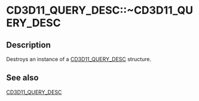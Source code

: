 # CD3D11_QUERY_DESC::~CD3D11_QUERY_DESC

## Description

Destroys an instance of a [CD3D11_QUERY_DESC](https://learn.microsoft.com/previous-versions/windows/desktop/legacy/jj151648(v=vs.85)) structure.

## See also

[CD3D11_QUERY_DESC](https://learn.microsoft.com/previous-versions/windows/desktop/legacy/jj151648(v=vs.85))
